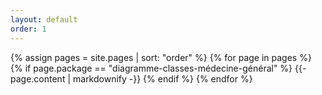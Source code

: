 ```yaml
---
layout: default
order: 1
---
```

{% assign pages = site.pages | sort: "order" %}
{% for page in pages %}
  {% if page.package == "diagramme-classes-médecine-général" %}
    {{- page.content | markdownify -}}
  {% endif %}
{% endfor %}